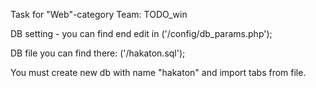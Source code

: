 Task for "Web"-category
Team: TODO_win

DB setting - you can find end edit in ('/config/db_params.php');

DB file you can find there: ('/hakaton.sql');

You must create new db with name "hakaton" and import tabs from file.
